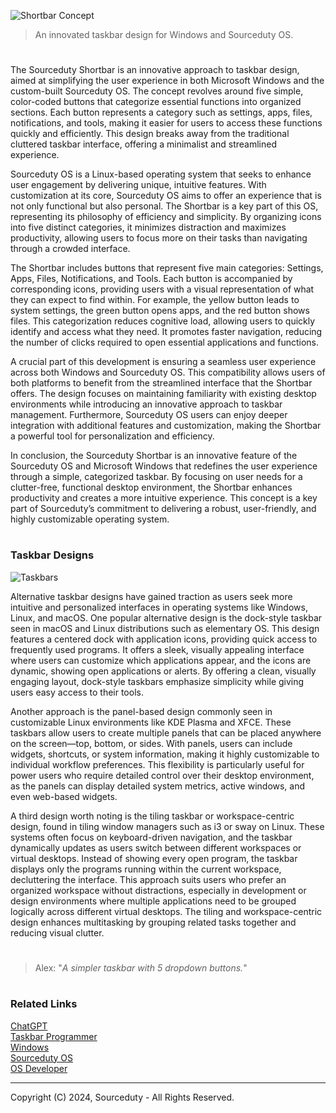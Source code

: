 ![Shortbar Concept](https://github.com/user-attachments/assets/d855d2ee-20e4-4408-97ea-a67070c31eb4)

> An innovated taskbar design for Windows and Sourceduty OS.

#

The Sourceduty Shortbar is an innovative approach to taskbar design, aimed at simplifying the user experience in both Microsoft Windows and the custom-built Sourceduty OS. The concept revolves around five simple, color-coded buttons that categorize essential functions into organized sections. Each button represents a category such as settings, apps, files, notifications, and tools, making it easier for users to access these functions quickly and efficiently. This design breaks away from the traditional cluttered taskbar interface, offering a minimalist and streamlined experience.

Sourceduty OS is a Linux-based operating system that seeks to enhance user engagement by delivering unique, intuitive features. With customization at its core, Sourceduty OS aims to offer an experience that is not only functional but also personal. The Shortbar is a key part of this OS, representing its philosophy of efficiency and simplicity. By organizing icons into five distinct categories, it minimizes distraction and maximizes productivity, allowing users to focus more on their tasks than navigating through a crowded interface.

The Shortbar includes buttons that represent five main categories: Settings, Apps, Files, Notifications, and Tools. Each button is accompanied by corresponding icons, providing users with a visual representation of what they can expect to find within. For example, the yellow button leads to system settings, the green button opens apps, and the red button shows files. This categorization reduces cognitive load, allowing users to quickly identify and access what they need. It promotes faster navigation, reducing the number of clicks required to open essential applications and functions.

A crucial part of this development is ensuring a seamless user experience across both Windows and Sourceduty OS. This compatibility allows users of both platforms to benefit from the streamlined interface that the Shortbar offers. The design focuses on maintaining familiarity with existing desktop environments while introducing an innovative approach to taskbar management. Furthermore, Sourceduty OS users can enjoy deeper integration with additional features and customization, making the Shortbar a powerful tool for personalization and efficiency.

In conclusion, the Sourceduty Shortbar is an innovative feature of the Sourceduty OS and Microsoft Windows that redefines the user experience through a simple, categorized taskbar. By focusing on user needs for a clutter-free, functional desktop environment, the Shortbar enhances productivity and creates a more intuitive experience. This concept is a key part of Sourceduty’s commitment to delivering a robust, user-friendly, and highly customizable operating system.

#
### Taskbar Designs

![Taskbars](https://github.com/user-attachments/assets/e045faf9-92ec-4a78-949d-dc246b984f17)

Alternative taskbar designs have gained traction as users seek more intuitive and personalized interfaces in operating systems like Windows, Linux, and macOS. One popular alternative design is the dock-style taskbar seen in macOS and Linux distributions such as elementary OS. This design features a centered dock with application icons, providing quick access to frequently used programs. It offers a sleek, visually appealing interface where users can customize which applications appear, and the icons are dynamic, showing open applications or alerts. By offering a clean, visually engaging layout, dock-style taskbars emphasize simplicity while giving users easy access to their tools.

Another approach is the panel-based design commonly seen in customizable Linux environments like KDE Plasma and XFCE. These taskbars allow users to create multiple panels that can be placed anywhere on the screen—top, bottom, or sides. With panels, users can include widgets, shortcuts, or system information, making it highly customizable to individual workflow preferences. This flexibility is particularly useful for power users who require detailed control over their desktop environment, as the panels can display detailed system metrics, active windows, and even web-based widgets.

A third design worth noting is the tiling taskbar or workspace-centric design, found in tiling window managers such as i3 or sway on Linux. These systems often focus on keyboard-driven navigation, and the taskbar dynamically updates as users switch between different workspaces or virtual desktops. Instead of showing every open program, the taskbar displays only the programs running within the current workspace, decluttering the interface. This approach suits users who prefer an organized workspace without distractions, especially in development or design environments where multiple applications need to be grouped logically across different virtual desktops. The tiling and workspace-centric design enhances multitasking by grouping related tasks together and reducing visual clutter.

#

> Alex: "*A simpler taskbar with 5 dropdown buttons.*"

#
### Related Links

[ChatGPT](https://github.com/sourceduty/ChatGPT)
<br>
[Taskbar Programmer](https://github.com/sourceduty/Taskbar_Programmer)
<br>
[Windows](https://github.com/sourceduty/Windows)
<br>
[Sourceduty OS](https://github.com/sourceduty/Sourceduty_OS)
<br>
[OS Developer](https://github.com/sourceduty/OS_Developer)

***
Copyright (C) 2024, Sourceduty - All Rights Reserved.
